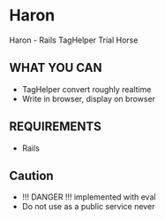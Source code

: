 Haron
====

Haron - Rails TagHelper Trial Horse

WHAT YOU CAN
------------

 * TagHelper convert roughly realtime 
 * Write in browser, display on browser

REQUIREMENTS
------------

 * Rails

Caution
-------

 * !!! DANGER !!! implemented with eval
 * Do not use as a public service never
